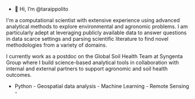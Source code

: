 - 👋 Hi, I’m @taraippolito

I'm a computational scientist with extensive experience using advanced analytical methods to explore environmental and agronomic problems. I am particularly adept at leveraging publicly available data to answer questions in data scarce settings and parsing scientific literature to find novel methodologies from a variety of domains. 

I currently work as a postdoc on the Global Soil Health Team at Syngenta Group where I build science-based analytical tools in collaboration with internal and external partners to support agronomic and soil health outcomes. 

- Python - Geospatial data analysis - Machine Learning - Remote Sensing -





